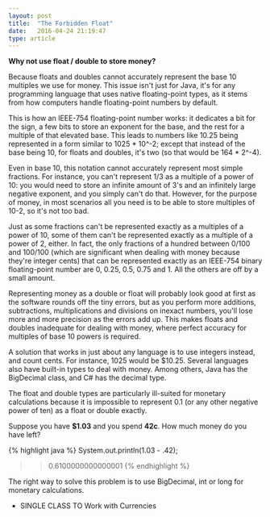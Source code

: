 ```yaml
---
layout: post
title:  "The Forbidden Float"
date:   2016-04-24 21:19:47
type: article
---
```


**Why not use float / double to store money?**

Because floats and doubles cannot accurately represent the base 10 multiples we use for money. 
This issue isn't just for Java, it's for any programming language that uses native floating-point 
types, as it stems from how computers handle floating-point numbers by default.

This is how an IEEE-754 floating-point number works: it dedicates a bit for the sign, a few bits 
to store an exponent for the base, and the rest for a multiple of that elevated base. This leads 
to numbers like 10.25 being represented in a form similar to 1025 * 10^-2; except that instead of 
the base being 10, for floats and doubles, it's two (so that would be 164 * 2^-4).

Even in base 10, this notation cannot accurately represent most simple fractions. For instance, 
you can't represent 1/3 as a multiple of a power of 10: you would need to store an infinite amount 
of 3's and an infinitely large negative exponent, and you simply can't do that. However, for the 
purpose of money, in most scenarios all you need is to be able to store multiples of 10-2, so it's 
not too bad.

Just as some fractions can't be represented exactly as a multiples of a power of 10, some of them 
can't be represented exactly as a multiple of a power of 2, either. In fact, the only fractions of 
a hundred between 0/100 and 100/100 (which are significant when dealing with money because they're 
integer cents) that can be represented exactly as an IEEE-754 binary floating-point number are 0, 
0.25, 0.5, 0.75 and 1. All the others are off by a small amount.

Representing money as a double or float will probably look good at first as the software rounds off 
the tiny errors, but as you perform more additions, subtractions, multiplications and divisions on 
inexact numbers, you'll lose more and more precision as the errors add up. This makes floats and 
doubles inadequate for dealing with money, where perfect accuracy for multiples of base 10 powers 
is required.

A solution that works in just about any language is to use integers instead, and count cents. For 
instance, 1025 would be $10.25. Several languages also have built-in types to deal with money. Among 
others, Java has the BigDecimal class, and C# has the decimal type.




The float and double types are particularly ill-suited for monetary calculations because it is 
impossible to represent 0.1 (or any other negative power of ten) as a float or  double exactly.

Suppose you have **$1.03** and you spend **42c**. How much money do you have left?

{% highlight java %}
System.out.println(1.03 - .42);
>> 0.6100000000000001
{% endhighlight %}

The right way to solve this problem is to use BigDecimal, int or long for monetary calculations.



- SINGLE CLASS TO Work with Currencies

